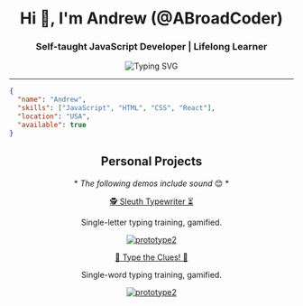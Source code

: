 <h1 align="center">Hi 👋, I'm Andrew (@ABroadCoder)</h1>
<h3 align="center">Self-taught JavaScript Developer | Lifelong Learner</h2>

<p align="center">
  <img src="https://readme-typing-svg.herokuapp.com?font=Fira+Code&size=18&pause=1000&color=36BCF7&center=true&vCenter=true&width=435&lines=Building+smart+%26+fun+applications;Exploring+the+world+of+JavaScript;Always+learning+something+new!" alt="Typing SVG" />
</p>

---

```json
{
  "name": "Andrew",
  "skills": ["JavaScript", "HTML", "CSS", "React"],
  "location": "USA",
  "available": true
}
```

<h2 align="center">Personal Projects</h2>

<p align="center">* <em>The following demos include sound</em> 😊 *</p>

<p align="center">
<a href="https://abroadcoder.github.io/typingGame-prototype1/">🕵️ Sleuth Typewriter ⏳</a>
</p>
  
<p align="center">Single-letter typing training, gamified.</p>

<p align="center">
  <a href="https://abroadcoder.github.io/typingGame-prototype1/">
  <img src="https://github.com/user-attachments/assets/0e486798-b6eb-447e-8508-7a2b2b1764e5" alt="prototype2" />
  </a>
</p>

<p align="center">
<a href="https://abroadcoder.github.io/typingGame-prototype2/">🔎 Type the Clues! 🔦</a>
</p>
<p align="center">Single-word typing training, gamified.</p>

<p align="center">
  <a href="https://abroadcoder.github.io/typingGame-prototype2/">
  <img src="https://github.com/user-attachments/assets/6efaee20-443e-4107-8699-545907b8cff0" alt="prototype2" />
  </a>
</p>




